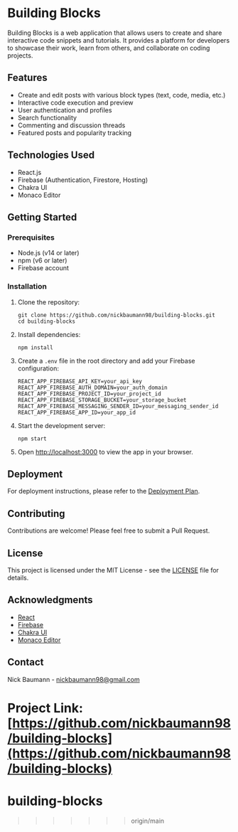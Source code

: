 # Building Blocks

Building Blocks is a web application that allows users to create and share interactive code snippets and tutorials. It provides a platform for developers to showcase their work, learn from others, and collaborate on coding projects.

## Features

- Create and edit posts with various block types (text, code, media, etc.)
- Interactive code execution and preview
- User authentication and profiles
- Search functionality
- Commenting and discussion threads
- Featured posts and popularity tracking

## Technologies Used

- React.js
- Firebase (Authentication, Firestore, Hosting)
- Chakra UI
- Monaco Editor

## Getting Started

### Prerequisites

- Node.js (v14 or later)
- npm (v6 or later)
- Firebase account

### Installation

1. Clone the repository:
   ```
   git clone https://github.com/nickbaumann98/building-blocks.git
   cd building-blocks
   ```

2. Install dependencies:
   ```
   npm install
   ```

3. Create a `.env` file in the root directory and add your Firebase configuration:
   ```
   REACT_APP_FIREBASE_API_KEY=your_api_key
   REACT_APP_FIREBASE_AUTH_DOMAIN=your_auth_domain
   REACT_APP_FIREBASE_PROJECT_ID=your_project_id
   REACT_APP_FIREBASE_STORAGE_BUCKET=your_storage_bucket
   REACT_APP_FIREBASE_MESSAGING_SENDER_ID=your_messaging_sender_id
   REACT_APP_FIREBASE_APP_ID=your_app_id
   ```

4. Start the development server:
   ```
   npm start
   ```

5. Open [http://localhost:3000](http://localhost:3000) to view the app in your browser.

## Deployment

For deployment instructions, please refer to the [Deployment Plan](claudeDev_docs/DeploymentPlan.md).

## Contributing

Contributions are welcome! Please feel free to submit a Pull Request.

## License

This project is licensed under the MIT License - see the [LICENSE](LICENSE) file for details.

## Acknowledgments

- [React](https://reactjs.org/)
- [Firebase](https://firebase.google.com/)
- [Chakra UI](https://chakra-ui.com/)
- [Monaco Editor](https://microsoft.github.io/monaco-editor/)

## Contact

Nick Baumann - nickbaumann98@gmail.com

Project Link: [https://github.com/nickbaumann98/building-blocks](https://github.com/nickbaumann98/building-blocks)
=======
# building-blocks
>>>>>>> origin/main
